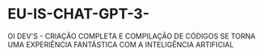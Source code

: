 # EU-IS-CHAT-GPT-3-
OI DEV'S - CRIAÇÃO COMPLETA E COMPILAÇÃO DE CÓDIGOS SE TORNA UMA EXPERIÊNCIA FANTÁSTICA COM A INTELIGÊNCIA ARTIFICIAL
